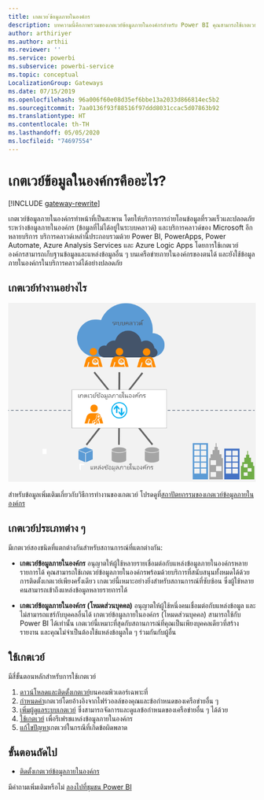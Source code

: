 ```yaml
---
title: เกตเวย ์ข้อมูลภายในองค์กร
description: บทความนี้คือภาพรวมของเกตเวย์ข้อมูลภายในองค์กรสำหรับ Power BI คุณสามารถใช้เกตเวย์นี้เพื่อทำงานกับแหล่งข้อมูล DirectQuery คุณยังสามารถใช้เกตเวย์นี้เพื่อรีเฟรชชุดข้อมูลบนระบบคลาวด์กับข้อมูลภายในองค์กร
author: arthiriyer
ms.author: arthii
ms.reviewer: ''
ms.service: powerbi
ms.subservice: powerbi-service
ms.topic: conceptual
LocalizationGroup: Gateways
ms.date: 07/15/2019
ms.openlocfilehash: 96a006f60e08d35ef6bbe13a2033d866814ec5b2
ms.sourcegitcommit: 7aa0136f93f88516f97ddd8031ccac5d07863b92
ms.translationtype: HT
ms.contentlocale: th-TH
ms.lasthandoff: 05/05/2020
ms.locfileid: "74697554"
---
```

# <a name="what-is-an-on-premises-data-gateway"></a>เกตเวย์ข้อมูลในองค์กรคืออะไร?

[!INCLUDE [gateway-rewrite](includes/gateway-rewrite.md)]

เกตเวย์ข้อมูลภายในองค์กรทำหน้าที่เป็นสะพาน โดยให้บริการการถ่ายโอนข้อมูลที่รวดเร็วและปลอดภัยระหว่างข้อมูลภายในองค์กร (ข้อมูลที่ไม่ได้อยู่ในระบบคลาวด์) และบริการคลาวด์ของ Microsoft อีกหลายบริการ บริการคลาวด์เหล่านี้ประกอบรวมด้วย Power BI, PowerApps, Power Automate, Azure Analysis Services และ Azure Logic Apps โดยการใช้เกตเวย์ องค์กรสามารถเก็บฐานข้อมูลและแหล่งข้อมูลอื่น ๆ บนเครือข่ายภายในองค์กรของตนได้ และยังใช้ข้อมูลภายในองค์กรในบริการคลาวด์ได้อย่างปลอดภัย

## <a name="how-the-gateway-works"></a>เกตเวย์ทำงานอย่างไร

![ภาพรวมของเกตเวย์](media/service-gateway-onprem/on-premises-data-gateway.png)

สำหรับข้อมูลเพิ่มเติมเกี่ยวกับวิธีการทำงานของเกตเวย์ โปรดดูที่[สถาปัตยกรรมของเกตเวย์ข้อมูลภายในองค์กร](/data-integration/gateway/service-gateway-onprem-indepth)

## <a name="types-of-gateways"></a>เกตเวย์ประเภทต่าง ๆ

มีเกตเวย์สองชนิดที่แตกต่างกันสำหรับสถานการณ์ที่แตกต่างกัน:

* **เกตเวย์ข้อมูลภายในองค์กร** อนุญาตให้ผู้ใช้หลายรายเชื่อมต่อกับแหล่งข้อมูลภายในองค์กรหลายรายการได้ คุณสามารถใช้เกตเวย์ข้อมูลภายในองค์กรพร้อมด้วยบริการที่สนับสนุนทั้งหมดได้ด้วยการติดตั้งเกตเวย์เพียงครั้งเดียว เกตเวย์นี้เหมาะอย่างยิ่งสำหรับสถานการณ์ที่ซับซ้อน ซึ่งผู้ใช้หลายคนสามารถเข้าถึงแหล่งข้อมูลหลายรายการได้

* **เกตเวย์ข้อมูลภายในองค์กร (โหมดส่วนบุคคล)** อนุญาตให้ผู้ใช้หนึ่งคนเชื่อมต่อกับแหล่งข้อมูล และไม่สามารถแชร์กับบุคคลอื่นได้ เกตเวย์ข้อมูลภายในองค์กร (โหมดส่วนบุคคล) สามารถใช้กับ Power BI ได้เท่านั้น เกตเวย์นี้เหมาะที่สุดกับสถานการณ์ที่คุณเป็นเพียงบุคคลเดียวที่สร้างรายงาน และคุณไม่จำเป็นต้องใช้แหล่งข้อมูลใด ๆ ร่วมกันกับผู้อื่น

## <a name="use-a-gateway"></a>ใช้เกตเวย์

มีสี่ขั้นตอนหลักสำหรับการใช้เกตเวย์

1. [ดาวน์โหลดและติดตั้งเกตเวย์](/data-integration/gateway/service-gateway-install)บนคอมพิวเตอร์เฉพาะที่
1. [กำหนดค่า](/data-integration/gateway/service-gateway-app)เกตเวย์โดยอ้างอิงจากไฟร์วอลล์ของคุณและข้อกำหนดของเครือข่ายอื่น ๆ
1. [เพิ่มผู้ดูแลระบบเกตเวย์](/data-integration/gateway/service-gateway-manage) ซึ่งสามารถจัดการและดูแลข้อกำหนดของเครือข่ายอื่น ๆ ได้ด้วย
1. [ใช้เกตเวย์](service-gateway-sql-tutorial.md) เพื่อรีเฟรชแหล่งข้อมูลภายในองค์กร
1. [แก้ไขปัญหา](service-gateway-onprem-tshoot.md)เกตเวย์ในกรณีที่เกิดข้อผิดพลาด

## <a name="next-steps"></a>ขั้นตอนถัดไป

* [ติดตั้งเกตเวย์ข้อมูลภายในองค์กร](/data-integration/gateway/service-gateway-install)

มีคำถามเพิ่มเติมหรือไม่ [ลองไปที่ชุมชน Power BI](https://community.powerbi.com/)
